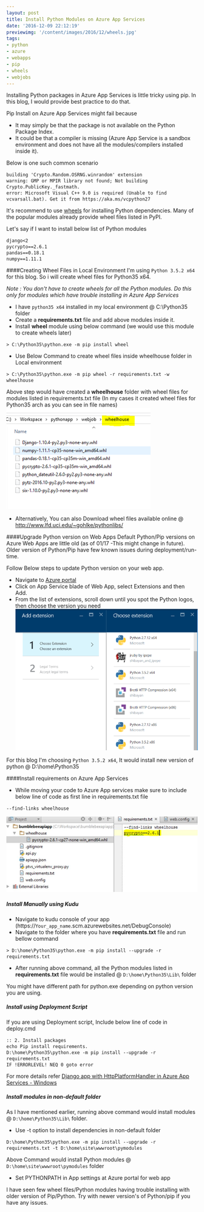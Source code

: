 ```yaml
---
layout: post
title: Install Python Modules on Azure App Services
date: '2016-12-09 22:12:19'
previewimg: '/content/images/2016/12/wheels.jpg'
tags:
- python
- azure
- webapps
- pip
- wheels
- webjobs
---
```


Installing Python packages in Azure App Services is little tricky using pip. In this blog, I would provide best practice to do that. 

Pip Install on Azure App Services might fail because

* It may simply be that the package is not available on the Python Package Index. 
* It could be that a compiler is missing (Azure App Service is a sandbox environment and does not have all the modules/compilers installed inside it).

Below is one such common scenario
```
building 'Crypto.Random.OSRNG.winrandom' extension
warning: GMP or MPIR library not found; Not building Crypto.PublicKey._fastmath.
error: Microsoft Visual C++ 9.0 is required (Unable to find vcvarsall.bat). Get it from https://aka.ms/vcpython27
```
It's recommend to use [wheels](http://pythonwheels.com/) for installing Python dependencies. Many of the popular modules already provide wheel files listed in PyPI.

Let's say if I want to install below list of Python modules
```
django<2
pycrypto==2.6.1
pandas==0.18.1
numpy==1.11.1
```
####Creating Wheel Files in Local Environment
I'm using  `Python 3.5.2 x64` for this blog. So i will create wheel files for Python35 x64. 

*Note : You don't have to create wheels for all the Python modules. Do this only for modules which have trouble installing in Azure App Services*

* I have `python35 x64` installed in my local environment @ C:\Python35 folder
* Create a **requirements.txt** file and add above modules inside it.
* Install **wheel** module using below command (we would use this module to create wheels later)
```
> C:\Python35\python.exe -m pip install wheel
```
* Use Below Command to create wheel files inside wheelhouse folder in Local environment
```
> C:\Python35\python.exe -m pip wheel -r requirements.txt -w wheelhouse
```
Above step would have created a **wheelhouse** folder with wheel files for modules listed in requirements.txt file (In my cases it created wheel files for Python35 arch as you can see in file names)
![Creating Wheel Files](/content/images/2016/12/webjob4.PNG)

* Alternatively, You can also Download wheel files available online @ http://www.lfd.uci.edu/~gohlke/pythonlibs/

####Upgrade Python version on Web Apps
Default Python/Pip versions on Azure Web Apps are little old (as of 01/17 -This might change in future). Older version of Python/Pip have few known issues during deployment/run-time.

Follow Below steps to update Python version on your web app.

* Navigate to [Azure portal](https://portal.azure.com/)
* Click on App Service blade of Web App, select Extensions and then Add.
* From the list of extensions, scroll down until you spot the Python logos, then choose the version you need
![Site Extension](/content/images/2016/11/siteextensions.png)

For this blog I'm choosing `Python 3.5.2 x64`, It would install new version of python @ D:\home\Python35


####Install requirements on Azure App Services
* While moving your code to Azure App services make sure to include below line of code as first line in requirements.txt file
```
--find-links wheelhouse
```
![find links in requirements.txt](/content/images/2016/12/webjob5.PNG)
##### Install Manually using Kudu
* Navigate to kudu console of your app (https://`Your_app_name`.scm.azurewebsites.net/DebugConsole) 
* Navigate to the folder where you have **requirements.txt** file and run bellow command
```
> D:\home\Python35\python.exe -m pip install --upgrade -r requirements.txt
```
* After running above command, all the Python modules listed in **requirements.txt** file would be installed @ `D:\home\Python35\Lib\` folder

You might have different path for python.exe depending on python version you are using.

##### Install using Deployment Script

If you are using Deployment script, Include below line of code in deploy.cmd
```
:: 2. Install packages
echo Pip install requirements.  
D:\home\Python35\python.exe -m pip install --upgrade -r requirements.txt  
IF !ERRORLEVEL! NEQ 0 goto error  
```

For more details refer [Django app with HttpPlatformHandler in Azure App Services - Windows](/django-app-with-httpplatformhandler-in-azure-app-services-windows/)

##### Install modules in non-default folder
As I have mentioned earlier, running above command would install modules 
@ `D:\home\Python35\Lib\` folder.

* Use -t option to install dependencies in non-default folder 
```
D:\home\Python35\python.exe -m pip install --upgrade -r requirements.txt -t D:\home\site\wwwroot\pymodules
```
Above Command would install Python modules @ `D:\home\site\wwwroot\pymodules` folder

* Set PYTHONPATH in App settings at Azure portal for web app

I have seen few wheel files/Python modules having trouble installing with older version of Pip/Python. Try with newer version's of Python/pip if you have any issues.